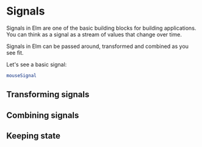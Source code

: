 # Signals

Signals in Elm are one of the basic building blocks for building applications. You can think as a signal as a stream of values that change over time.

Signals in Elm can be passed around, transformed and combined as you see fit.

Let's see a basic signal:

```elm
mouseSignal
```

## Transforming signals



## Combining signals

## Keeping state

